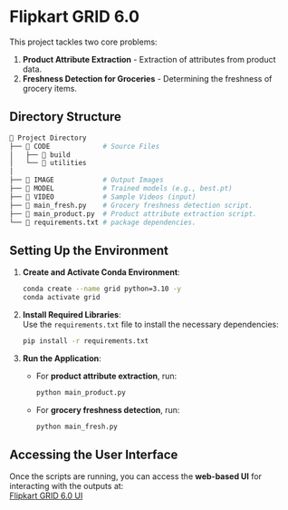 # Flipkart GRID 6.0  

This project tackles two core problems:  
1. **Product Attribute Extraction** - Extraction of attributes from product data.  
2. **Freshness Detection for Groceries** - Determining the freshness of grocery items.

## Directory Structure  

```bash
📂 Project Directory  
├── 📁 CODE             # Source Files
│   ├── 📂 build 
│   └── 📂 utilities
│  
├── 📁 IMAGE            # Output Images
├── 📁 MODEL            # Trained models (e.g., best.pt)  
├── 📁 VIDEO            # Sample Videos (input)  
├── 📝 main_fresh.py    # Grocery freshness detection script.  
├── 📝 main_product.py  # Product attribute extraction script.  
└── 📄 requirements.txt # package dependencies.  
```

## Setting Up the Environment  

1. **Create and Activate Conda Environment**:  
   ```bash
   conda create --name grid python=3.10 -y
   conda activate grid
   ```  

2. **Install Required Libraries**:  
   Use the `requirements.txt` file to install the necessary dependencies:  
   ```bash
   pip install -r requirements.txt
   ```  

3. **Run the Application**:  
   - For **product attribute extraction**, run:  
     ```bash
     python main_product.py
     ```  
   - For **grocery freshness detection**, run:  
     ```bash
     python main_fresh.py
     ```

## Accessing the User Interface  

Once the scripts are running, you can access the **web-based UI** for interacting with the outputs at:  
[Flipkart GRID 6.0 UI](https://flipkart-grid-ui.vercel.app/)  